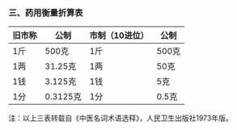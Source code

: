 ### 三、药用衡量折算表

| 旧市称 | 公制     | 市制（10进位） | 公制  |
| ------ | -------- | -------------- | ----- |
| 1斤    | 500克    | 1斤            | 500克 |
| 1两    | 31.25克  | 1两            | 50克  |
| 1钱    | 3.125克  | 1钱            | 5克   |
| 1分    | 0.3125克 | 1分            | 0.5克 |

注：以上三表转载自《中医名词术语选释》，人民卫生出版社1973年版。